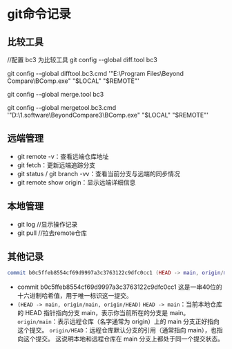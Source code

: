 # 
# git命令记录


## 比较工具

//配置 bc3 为比较工具
git config --global diff.tool bc3
 
git config --global difftool.bc3.cmd '"E:\Program Files\Beyond Compare\BComp.exe" "$LOCAL" "$REMOTE"'
 
 
git config --global merge.tool bc3
 
git config --global mergetool.bc3.cmd '"D:\1.software\BeyondCompare3\BComp.exe" "$LOCAL" "$REMOTE"'


## 远端管理

- git remote -v：查看远端仓库地址
- git fetch：更新远端追踪分支
- git status / git branch -vv：查看当前分支与远端的同步情况
- git remote show origin：显示远端详细信息

## 本地管理

- git log //显示操作记录
- git pull //拉去remote仓库

## 其他记录

```lua
commit b0c5ffeb8554cf69d9997a3c3763122c9dfc0cc1 (HEAD -> main, origin/main, origin/HEAD)

```
- commit b0c5ffeb8554cf69d9997a3c3763122c9dfc0cc1
    这是一串40位的十六进制哈希值，用于唯一标识这一提交。
- `(HEAD -> main, origin/main, origin/HEAD)`
    `HEAD -> main`：当前本地仓库的 HEAD 指针指向分支 main，表示你当前所在的分支是 main。
    `origin/main`：表示远程仓库（名字通常为 origin）上的 main 分支正好指向这个提交。
    `origin/HEAD`：远程仓库默认分支的引用（通常指向 main），也指向这个提交。
    这说明本地和远程仓库在 main 分支上都处于同一个提交状态。



